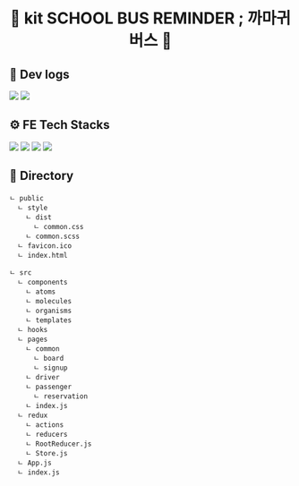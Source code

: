 <div align=center>
  <h1> 🚌 kit SCHOOL BUS REMINDER ; 까마귀버스 🚌 </h1>
</div>

## 📜 Dev logs
 <a href="https://www.notion.so/7f0113db790247c48b73f503a058a133"><img src="https://img.shields.io/badge/Notion-000000?style=flat-square&logo=notion&logoColor=white"/></a> <a href="https://www.figma.com/file/duPfl4gSgfRArYPzxGzth3/webkit640?node-id=5%3A28"><img src="https://img.shields.io/badge/Figma-F24E1E?style=flat-square&logo=figma&logoColor=white"/></a>


## ⚙️ FE Tech Stacks
 <img src="https://img.shields.io/badge/react-61DAFB?style=for-the-badge&logo=react&logoColor=black"> <img src="https://img.shields.io/badge/redux-764ABC?style=for-the-badge&logo=redux&logoColor=white"> <img src="https://img.shields.io/badge/mui-007FFF?style=for-the-badge&logo=mui&logoColor=white"> <img src="https://img.shields.io/badge/scss-CC6699?style=for-the-badge&logo=sass&logoColor=white">
 
 
## 📂 Directory
    ㄴ public
      ㄴ style
        ㄴ dist
          ㄴ common.css
        ㄴ common.scss
      ㄴ favicon.ico
      ㄴ index.html
      
    ㄴ src
      ㄴ components
        ㄴ atoms
        ㄴ molecules
        ㄴ organisms
        ㄴ templates
      ㄴ hooks
      ㄴ pages
        ㄴ common
          ㄴ board
          ㄴ signup
        ㄴ driver
        ㄴ passenger
          ㄴ reservation
        ㄴ index.js
      ㄴ redux
        ㄴ actions
        ㄴ reducers
        ㄴ RootReducer.js
        ㄴ Store.js
      ㄴ App.js
      ㄴ index.js



